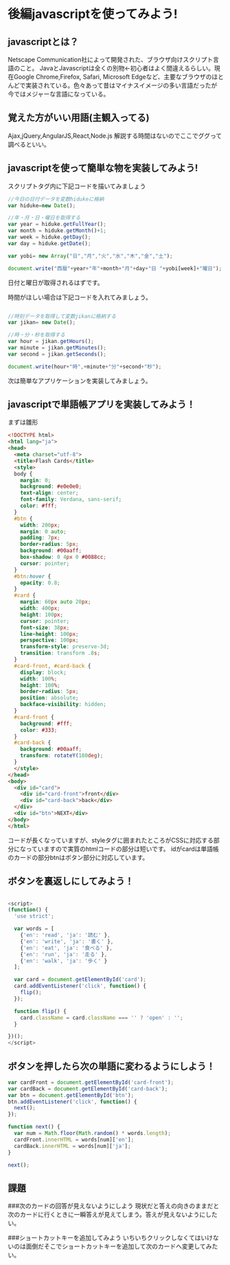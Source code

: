 # 後編javascriptを使ってみよう!
## javascriptとは？
Netscape Communication社によって開発された、ブラウザ向けスクリプト言語のこと。
JavaとJavascriptは全くの別物<-初心者はよく間違えるらしい。現在Google Chrome,Firefox, Safari,
Microsoft Edgeなど、主要なブラウザのほとんどで実装されている。色々あって昔はマイナスイメージの多い言語だったが
今ではメジャーな言語になっている。


## 覚えた方がいい用語(主観入ってる)
Ajax,jQuery,AngularJS,React,Node.js
解説する時間はないのでここでググって調べるといい。

## javascriptを使って簡単な物を実装してみよう!

スクリプトタグ内に下記コードを描いてみましょう

```js
//今日の日付データを変数hidukeに格納
var hiduke=new Date();

//年・月・日・曜日を取得する
var year = hiduke.getFullYear();
var month = hiduke.getMonth()+1;
var week = hiduke.getDay();
var day = hiduke.getDate();

var yobi= new Array("日","月","火","水","木","金","土");

document.write("西暦"+year+"年"+month+"月"+day+"日 "+yobi[week]+"曜日");

```

日付と曜日が取得されるはずです。

時間がほしい場合は下記コードを入れてみましょう。

```js

//時刻データを取得して変数jikanに格納する
var jikan= new Date();

//時・分・秒を取得する
var hour = jikan.getHours();
var minute = jikan.getMinutes();
var second = jikan.getSeconds();

document.write(hour+"時",+minute+"分"+second+"秒");

```

次は簡単なアプリケーションを実装してみましょう。

## javascriptで単語帳アプリを実装してみよう！

まずは雛形
```html
<!DOCTYPE html>
<html lang="ja">
<head>
  <meta charset="utf-8">
  <title>Flash Cards</title>
  <style>
  body {
    margin: 0;
    background: #e0e0e0;
    text-align: center;
    font-family: Verdana, sans-serif;
    color: #fff;
  }
  #btn {
    width: 200px;
    margin: 0 auto;
    padding: 7px;
    border-radius: 5px;
    background: #00aaff;
    box-shadow: 0 4px 0 #0088cc;
    cursor: pointer;
  }
  #btn:hover {
    opacity: 0.8;
  }
  #card {
    margin: 60px auto 20px;
    width: 400px;
    height: 100px;
    cursor: pointer;
    font-size: 38px;
    line-height: 100px;
    perspective: 100px;
    transform-style: preserve-3d;
    transition: transform .8s;
  }
  #card-front, #card-back {
    display: block;
    width: 100%;
    height: 100%;
    border-radius: 5px;
    position: absolute;
    backface-visibility: hidden;
  }
  #card-front {
    background: #fff;
    color: #333;
  }
  #card-back {
    background: #00aaff;
    transform: rotateY(180deg);
  }
  </style>
</head>
<body>
  <div id="card">
    <div id="card-front">front</div>
    <div id="card-back">back</div>
  </div>
  <div id="btn">NEXT</div>
</body>
</html>
```

コードが長くなっていますが、styleタグに囲まれたところがCSSに対応する部分になっていますので実質のhtmlコードの部分は短いです。
idがcardは単語帳のカードの部分btnはボタン部分に対応しています。

## ボタンを裏返しにしてみよう！

```js

<script>
(function() {
  'use strict';

  var words = [
    {'en': 'read', 'ja': '読む' },
    {'en': 'write', 'ja': '書く' },
    {'en': 'eat', 'ja': '食べる' },
    {'en': 'run', 'ja': '走る' },
    {'en': 'walk', 'ja': '歩く' }
  ];

  var card = document.getElementById('card');
  card.addEventListener('click', function() {
    flip();
  });

  function flip() {
    card.className = card.className === '' ? 'open' : '';
  }

})();
</script>

```

## ボタンを押したら次の単語に変わるようにしよう！

```js
var cardFront = document.getElementById('card-front');
var cardBack = document.getElementById('card-back');
var btn = document.getElementById('btn');
btn.addEventListener('click', function() {
  next();
});

function next() {
  var num = Math.floor(Math.random() * words.length);
  cardFront.innerHTML = words[num]['en'];
  cardBack.innerHTML = words[num]['ja'];
}

next();
```

## 課題

###次のカードの回答が見えないようにしよう
現状だと答えの向きのままだと次のカードに行くときに一瞬答えが見えてしまう。答えが見えないようにしたい。


###ショートカットキーを追加してみよう
いちいちクリックしなくてはいけないのは面倒だそこでショートカットキーを追加して次のカードへ変更してみたい。
